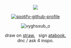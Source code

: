 <div align="center">
		
 ![](https://komarev.com/ghpvc/?username=gamblechance&color=6e31a3&label=<3.)

 [![spotify-github-profile](https://spotify-github-profile.kittinanx.com/api/view?uid=ur7hybwbfhbrjy97qduv5l411&cover_image=true&theme=novatorem&show_offline=true&background_color=121212&interchange=false&bar_color=53b14f&bar_color_cover=true)](https://github.com/kittinan/spotify-github-profile)

![vyghsxub_o](https://github.com/user-attachments/assets/8c044ae3-6960-4499-b989-be817a2f4459)



<div align="center">
	
draw on [straw.](https://snowstrippers.straw.page)   &nbsp; sign [atabook.](https://snowstrippers.atabook.org/) <br>
dnc  / ask 4 inspo.
	<b>

</div>

  
  
